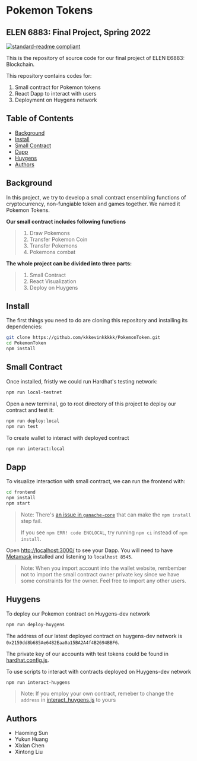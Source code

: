 # Pokemon Tokens
## ELEN 6883: Final Project, Spring 2022

[![standard-readme compliant](https://img.shields.io/badge/readme%20style-standard-brightgreen.svg?style=flat-square)]()

This is the repository of source code for our final project of ELEN E6883: Blockchain.

This repository contains codes for:

1. Small contract for Pokemon tokens
2. React Dapp to interact with users
3. Deployment  on Huygens network

## Table of Contents
   - [Background](#background)
   - [Install](#install)
   - [Small Contract](#small-contract)
   - [Dapp](#dapp)
   - [Huygens](#huygens)
   - [Authors](#authors)

## Background
In this project, we try to develop a small contract ensembling functions of cryptocurrency, non-fungiable token and games together. We named it Pokemon Tokens.

**Our small contract includes following functions**
>1. Draw Pokemons
>2. Transfer Pokemon Coin
>3. Transfer Pokemons
>4. Pokemons combat

**The whole project can be divided into three parts:**
>1. Small Contract
>2. React Visualization
>3. Deploy on Huygens


## Install

The first things you need to do are cloning this repository and installing its
dependencies:

```sh
git clone https://github.com/kkkevinkkkkk/PokemonToken.git
cd PokemonToken
npm install
```

## Small Contract
Once installed, fristly we could run Hardhat's testing network:

```sh
npm run local-testnet
```

Open a new terminal, go to root directory of this project to deploy our contract and test it:

```sh
npm run deploy:local
npm run test
```

To create wallet to interact with deployed contract
```sh
npm run interact:local
```

## Dapp
To visualize interaction with small contract, we can run the frontend with:
```sh
cd frontend
npm install
npm start
```

> Note: There's [an issue in `ganache-core`](https://github.com/trufflesuite/ganache-core/issues/650) that can make the `npm install` step fail. 
>
> If you see `npm ERR! code ENOLOCAL`, try running `npm ci` instead of `npm install`.

Open [http://localhost:3000/](http://localhost:3000/) to see your Dapp. You will
need to have [Metamask](https://metamask.io) installed and listening to
`localhost 8545`. 
> Note: When you import account into the wallet website, rembember not to import the small contract owner private key since we have some constraints for the owner. Feel free to import any other users.


## Huygens
To deploy our Pokemon contract on Huygens-dev network
```sh
npm run deploy-huygens
```
The address of our latest deployed contract on huygens-dev network is `0x2159dd8b685Ae6482Eaa0a15BA2A4f4B2694BBF6`. 

The private key of our accounts with test tokens could be found in [hardhat.config.js](hardhat.config.js).

To use scripts to interact with contracts deployed on Huygens-dev network
```sh
npm run interact-huygens
```
> Note: If you employ your own contract, remeber to change the `address` in [interact_huygens.js](scripts/interact_huygens.js) to yours




## Authors
- Haoming Sun
- Yukun Huang
- Xixian Chen
- Xintong Liu


